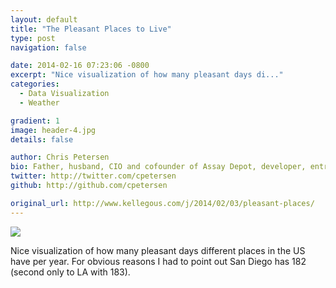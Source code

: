 ```yaml
---
layout: default
title: "The Pleasant Places to Live"
type: post
navigation: false

date: 2014-02-16 07:23:06 -0800
excerpt: "Nice visualization of how many pleasant days di..."
categories:
  - Data Visualization
  - Weather

gradient: 1
image: header-4.jpg
details: false

author: Chris Petersen
bio: Father, husband, CIO and cofounder of Assay Depot, developer, entrepreneur and technologist.
twitter: http://twitter.com/cpetersen
github: http://github.com/cpetersen

original_url: http://www.kellegous.com/j/2014/02/03/pleasant-places/
---
```



  ![](/attachments/4508f6f06605ebf21e6a7a625c354d9b/image.png)  

 Nice visualization of how many pleasant days different places in the US have per year. For obvious reasons I had to point out San Diego has 182 (second only to LA with 183). 

 
